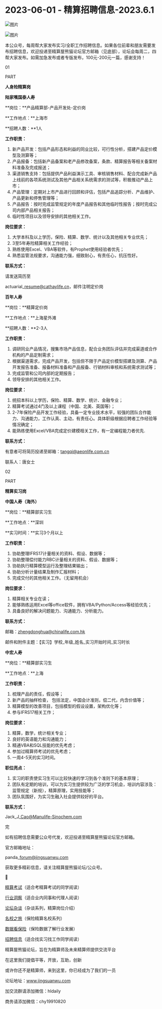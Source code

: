 # 2023-06-01 - 精算招聘信息-2023.6.1

![图片](https://mmbiz.qpic.cn/mmbiz_jpg/PVTr5cqOmdsiaicIRGthO3IhpdkibrFUWVU1xAtP9ZY24c0vAhCVJo55thjfrfia19NvibyVvich2UW9I8vGCty5LxNw/640?wx_fmt=jpeg&tp=webp&wxfrom=5&wx_lazy=1)

![图片](https://mmbiz.qpic.cn/mmbiz_png/7QRTvkK2qC63c02mKcsfAaJ8sNcicTvg22UkHHibvKiasFS9FS6E4FeV0Dibe7as7h4tm8p7EfNfI06adlGbL2icYjw/640?wx_fmt=png&tp=webp&wxfrom=5&wx_lazy=1)

本公众号，每周帮大家发布实习/全职工作招聘信息。如果各位前辈和朋友需要发布招聘信息，欢迎投递至精算屋熊猫论坛官方邮箱（见底部），论坛会每周二，四帮大家发布。如需加急发布或者专版发布，100元-200元一篇，感谢支持！

01

PART

**人身险精算岗**

**陆家嘴国泰人寿**

**岗位：**产品精算部-产品开发处-定价岗

**工作地点：**上海市

**招聘人数：**1人

**工作职责：**

1. 新产品开发：包括产品形态和利益的同业比较，可行性分析，搭建产品定价模型及测算等；
2. 产品报备：包括新产品备案和老产品修改备案，条款、精算报告等相关备案材料准备及完成报送；
3. 渠道销售支持：包括提供产品利益演示工具、审核销售材料、配合完成新产品上线前的各项系统测试及其他产品相关系统需求的测试等，积极推动产品上市；
4. 产品管理：定期对上市产品进行回顾和评估，包括产品追踪分析、产品维护、产品更新和停售管理等；
5. 产品报告：按时完成监管规定的年度产品报告和其他临时性报告；按时完成公司内部产品相关报告；
6. 临时性项目以及领导安排的其他相关工作。

**岗位要求：**

1. 大学本科及以上学历，保险、精算、数学、统计以及其他相关专业优先；
2. 3至5年寿险精算相关工作经验；
3. 熟练使用Excel、VBA等软件，有Prophet使用经验者优先；
4. 熟悉监管法规要求，沟通能力强，细致耐心，有责任心，抗压性好。

**联系方式：**

请发送简历至

actuarial\_resume@cathaylife.cn，邮件注明定价岗

**百年人寿**

**岗位：**精算定价岗

**工作地点：**上海星外滩

**招聘人数：**2-3人

**工作职责：**

1. 调研同业产品情况，搜集市场产品信息，配合业务团队评估并完成渠道或合作机构的产品定制需求；
2. 根据渠道需求，完成产品开发，包括但不限于产品定价模型搭建及测算、产品开发报告准备、报备材料准备和产品报备、行销材料审核和系统需求测试等；
3. 完成监管和公司内部的定期报告；
4. 领导安排的其他相关工作。

**岗位要求：**

1. 统招本科以上学历，保险、精算、数学、统计、金融专业；
2. 精算考试通过4门及以上课程（中国、北美、英国等）；
3. 2-7年保险产品开发工作经验，具备一定专业技术水平，较强的团队合作能力、沟通能力，工作认真、主动，有责任心。具体职级根据应聘者工作经验等情况确定；
4. 能熟练使用Excel/VBA完成定价建模相关工作，有一定编程能力者优先.

**联系方式：**

有意者可将简历投递至邮箱：tangqi@aeonlife.com.cn

联系人：唐女士

02

PART

**精算实习岗**

**中国人寿（海外）**

**岗位：**精算部实习生

**工作地点：**深圳

**实习时间：**实习3个月以上

**工作职责：**

1. 协助整理IFRS17计量相关的资料、假设、数据等；
2. 协助整理偿付能力RBC计量相关的资料、假设、数据等；
3. 协助执行精算模型运行及整理结果输出；
4. 协助分析计量结果及制作汇报材料；
5. 完成交付的其他相关工作。（无留用机会）

**岗位要求：**

1. 精算相关专业在读；
2. 能够熟练运用Excel等office软件，拥有VBA/Python/Access等经验优先；
3. 具备良好的解决问题能力、沟通能力、分析能力。

**联系方式：**

邮箱：zhengdonghua@chinalife.com.hk

邮件和附件主题：【实习】学校\_年级\_姓名\_实习开始时间\_实习时长

**中宏人寿**

**岗位：**精算部实习生

**工作地点：**上海

**工作职责：**

1. 梳理产品的责任，假设等；
2. 新产品的抽样检查， 包括法定，中国会计准则，偿二代，内含价值等；
3. 精算模型的改善项目，包括模型的假设设置，架构优化等；
4. 参与IFRS17相关工作；

**岗位要求：**

1. 精算，数学，统计相关专业；
2. 良好的英语能力和沟通能力；
3. 精通VBA和SQL技能的优先考虑；
4. 参加过精算师考试的优先考虑；
5. 一周4-5天的实习时间。

**职位亮点：**

1. 实习的职责使实习生可以比较快速的学习到各个准则下的基本原理；
2. 团队有定期的培训，可以为实习生提供较为广泛的学习机会，培训内容涉及：监管规定（新规），精算原理，实用技能等；
3. 团队氛围好，为实习生融入社会提供较好的平台。

**联系方式：**

Jack\_J\_Cao@Manulife-Sinochem.com


完

如有招聘信息需要公众号代发，欢迎投递至精算屋熊猫论坛官方邮箱。

官方邮箱地址：

panda\_forum@jingsuanwu.com

获取更多精彩信息，请关注精算屋熊猫论坛/公众号。


👀

[精算考试](https://mp.weixin.qq.com/mp/appmsgalbum?__biz=MzIyMjA5MzUwMg==&action=getalbum&album_id=1466144252454764546#wechat_redirect)（适合考精算考试的同学阅读）

[行业洞察](https://mp.weixin.qq.com/mp/appmsgalbum?__biz=MzIyMjA5MzUwMg==&action=getalbum&album_id=1466140974488748032#wechat_redirect)（适合业内同事和代理人阅读）

[论坛杂谈](https://mp.weixin.qq.com/mp/appmsgalbum?__biz=MzIyMjA5MzUwMg==&action=getalbum&album_id=1466151460148084736#wechat_redirect)（杂谈系列，精算岗位介绍）

[名校之旅](https://mp.weixin.qq.com/mp/appmsgalbum?__biz=MzIyMjA5MzUwMg==&action=getalbum&album_id=1466147283460161538#wechat_redirect)（保险精算名校系列）

[数据看保险](https://mp.weixin.qq.com/mp/appmsgalbum?__biz=MzIyMjA5MzUwMg==&action=getalbum&album_id=2002358913534328835#wechat_redirect)（保险数据了解行业发展）

[招聘信息](https://mp.weixin.qq.com/mp/appmsgalbum?__biz=MzIyMjA5MzUwMg==&action=getalbum&album_id=1466154141080092675#wechat_redirect)（适合找实习找工作同学阅读）

精算屋熊猫论坛，旨在为精算师及未来精算师提供交流平台

在这里我们提倡平等，开放，互助，创新

或许你还不是精算师，来到这里，你已经成为了我们的一员

论坛地址：www.jingsuanwu.com

加交流群请添加微信：hldaily

商务请添加微信：chy19910820